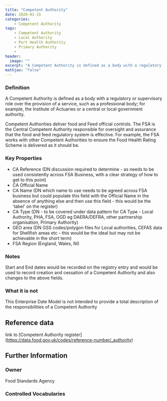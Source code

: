 ```yaml
---
title: "Competent Authority"
date: 2020-01-15
categories:
    - Competent Authority
tags:
    - Competent Authority
    - Local Authority
    - Port Health Authority
    - Primary Authority
    -   
header:
  image: ""
excerpt: "A Competent Authority is defined as a body with a regulatory or supervisory role over the provision of a service, such as a professional body; for example, the Institute of Actuaries or a central or local government authority."
mathjax: "false"
---
```


### Definition
A Competent Authority is defined as a body with a regulatory or supervisory role over the provision of a service, such as a professional body; for example, the Institute of Actuaries or a central or local government authority.

Competent Authorities deliver food and Feed official controls.  The FSA is the Central Competent Authority responsible for oversight and assurance that the food and feed regulatory system is effective.  For example, the FSA works with other Competent Authorities to ensure the Food Health Rating Scheme is delivered as it should be.

### Key Properties
*   CA Reference (DN discussion required to determine - as needs to be used consistently across FSA Business, with a clear strategy of how to get to this point)
*   CA Official Name
*   CA Name (DN which name to use needs to be agreed across FSA business but could populate this field with the Official Name in the absence of anything else and then use this field - this would be the 'label' on the register)
*   CA Type (DN - to be covered under data pattern for CA Type - Local Authority, PHA, FSA, OGD eg DAERA/DEFRA, other partnership organisation, Primary Authority)
*   GEO area (DN GSS codes/polygon files for Local authorities, CEFAS data for Shellfish areas etc - this would be the ideal but may not be achievable in the short term)
*   FSA Region (England, Wales, NI)

### Notes
Start and End dates would be recorded on the registry entry and would be used to record creation and cessation of a Competent Authority and also changes to the above fields.

### What it is not
This Enterprise Date Model is not intended to provide a total description of the responsibilities of a Competent Authority

## Reference data
link to [Competent Authority register] (https://data.food.gov.uk/codes/reference-number/_authority)

## Further Information


### Owner
Food Standards Agency

### Controlled Vocabularies
